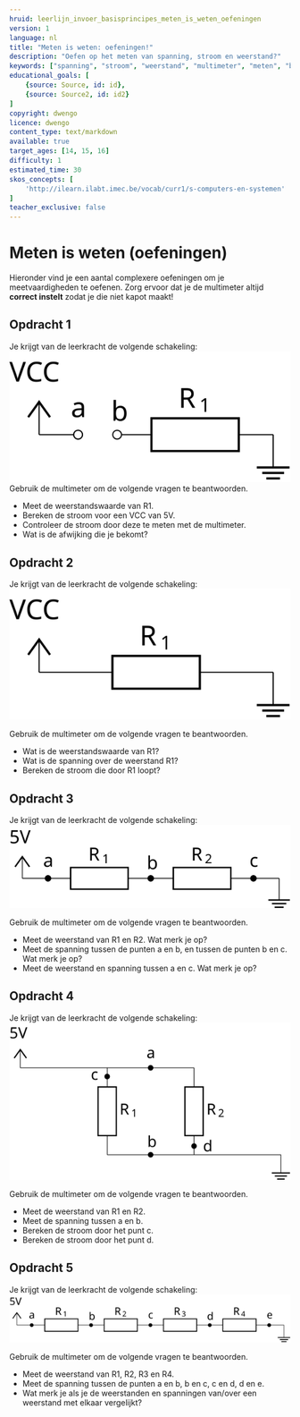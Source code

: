 ```yaml
---
hruid: leerlijn_invoer_basisprincipes_meten_is_weten_oefeningen
version: 1
language: nl
title: "Meten is weten: oefeningen!"
description: "Oefen op het meten van spanning, stroom en weerstand?"
keywords: ["spanning", "stroom", "weerstand", "multimeter", "meten", "basisprincipes", "microcontroller", "µC", "arduino", "dwenguino", "oefening"]
educational_goals: [
    {source: Source, id: id}, 
    {source: Source2, id: id2}
]
copyright: dwengo
licence: dwengo
content_type: text/markdown
available: true
target_ages: [14, 15, 16]
difficulty: 1
estimated_time: 30
skos_concepts: [
    'http://ilearn.ilabt.imec.be/vocab/curr1/s-computers-en-systemen'
]
teacher_exclusive: false
---
```


<h1>Meten is weten (oefeningen)</h1>

<p>Hieronder vind je een aantal complexere oefeningen om je meetvaardigheden te oefenen. Zorg ervoor dat je de multimeter altijd <strong>correct instelt</strong> zodat je die niet kapot maakt!</p>


<div class="dwengo-content assignment">
    <h2>Opdracht 1</h2>
    <p>
        <div>Je krijgt van de leerkracht de volgende schakeling:</div>
        <img src="img/diagram_01.svg"></img>
        <div>Gebruik de multimeter om de volgende vragen te beantwoorden.</div>
        <ul>
            <li>Meet de weerstandswaarde van R1.</li>
            <li>Bereken de stroom voor een VCC van 5V.</li>
            <li>Controleer de stroom door deze te meten met de multimeter.</li>
            <li>Wat is de afwijking die je bekomt?</li>
        </ul>        
    </p>
</div>

<div class="dwengo-content assignment">
    <h2>Opdracht 2</h2>
    <p>
        <div>Je krijgt van de leerkracht de volgende schakeling:</div>
        <img src="img/diagram_02.svg"></img>
    </p>
    <p>
        Gebruik de multimeter om de volgende vragen te beantwoorden.
        <ul>
            <li>Wat is de weerstandswaarde van R1?</li>
            <li>Wat is de spanning over de weerstand R1?</li>
            <li>Bereken de stroom die door R1 loopt?</li>
        </ul>
    </p>
</div>

<div class="dwengo-content assignment">
<h2>Opdracht 3</h2>
<p>
    <div>Je krijgt van de leerkracht de volgende schakeling:</div>
    <img src="img/diagram_03.svg"></img>
</p>
<p>
    Gebruik de multimeter om de volgende vragen te beantwoorden.
    <ul>
        <li>Meet de weerstand van R1 en R2. Wat merk je op?</li>
        <li>Meet de spanning tussen de punten a en b, en tussen de punten b en c. Wat merk je op?</li>
        <li>Meet de weerstand en spanning tussen a en c. Wat merk je op?</li>
    </ul>
</p>
</div>

<div class="dwengo-content assignment">
<h2>Opdracht 4</h2>
<p>
    <div>Je krijgt van de leerkracht de volgende schakeling:</div>
    <img src="img/diagram_04.svg"></img>
</p>
<p>
    Gebruik de multimeter om de volgende vragen te beantwoorden.
    <ul>
        <li>Meet de weerstand van R1 en R2.</li>
        <li>Meet de spanning tussen a en b.</li>
        <li>Bereken de stroom door het punt c.</li>
        <li>Bereken de stroom door het punt d.</li>
    </ul>
</p>
</div>

<div class="dwengo-content assignment">
<h2>Opdracht 5</h2>
<p>
    <div>Je krijgt van de leerkracht de volgende schakeling:</div>
    <img src="img/diagram_05.svg"></img>
</p>
<p>
    Gebruik de multimeter om de volgende vragen te beantwoorden.
    <ul>
        <li>Meet de weerstand van R1, R2, R3 en R4.</li>
        <li>Meet de spanning tussen de punten a en b, b en c, c en d, d en e.</li>
        <li>Wat merk je als je de weerstanden en spanningen van/over een weerstand met elkaar vergelijkt?</li>
    </ul>
</p>
</div>



